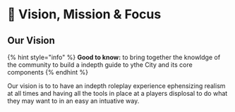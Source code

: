 # 🚀 Vision, Mission & Focus

## Our Vision

{% hint style="info" %}
**Good to know:** to bring together the knowldge of the community to build a indepth guide to ythe City and its core components
{% endhint %}

Our vision is to to have an indepth roleplay experience ephensizing realism at all times and having all the tools in place at a players displosal to do what they may want to in an easy an intuative way.
